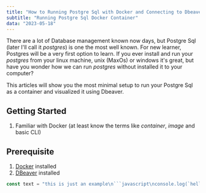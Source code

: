 ```yaml
---
title: "How to Running Postgre Sql with Docker and Connecting to Dbeaver as Database Visualizer"
subtitle: "Running Postgre Sql Docker Container"
data: "2023-05-18"
---
```


There are a lot of Database management known now days, but Postgre Sql (later I'll call it _postgres_) is one the most well known. For new learner, Postgres will be a very first option to learn. If you ever install and run your _postgres_ from your linux machine, unix (MaxOs) or windows it's great, but have you wonder how we can run _postgres_ without installed it to your computer?

This articles will show you the most minimal setup to run your Postgre Sql as a container and visualized it using Dbeaver.

## Getting Started

1. Familiar with Docker (at least know the terms like _container_, _image_ and basic CLI)

## Prerequisite

1. [Docker](https://www.docker.com/) installed
2. [DBeaver](https://dbeaver.io/) installed

````javascript
const text = "this is just an example\n```javascript\nconsole.log(`hello`)\n```\n`this is test`";
````
